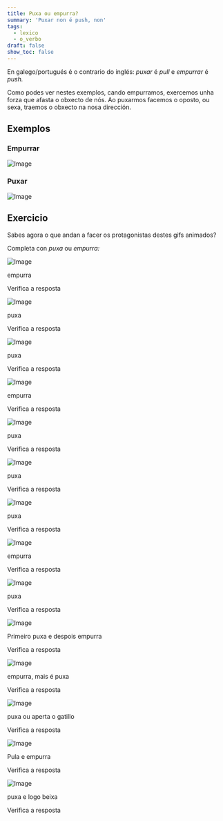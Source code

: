 ```yaml
---
title: Puxa ou empurra?
summary: 'Puxar non é push, non'
tags:
  - lexico
  - o_verbo
draft: false
show_toc: false
---
```

En galego/portugués é o contrario do inglés: *puxar* é *pull* e *empurrar* é *push.* 

Como podes ver nestes exemplos, cando empurramos, exercemos unha forza que afasta o obxecto de nós. Ao puxarmos facemos o oposto, ou sexa, traemos o obxecto na nosa dirección.

## Exemplos

### Empurrar

![Image](https://media0.giphy.com/media/v1.Y2lkPTc5MGI3NjExeHVyc2J3dHU2c2t0MXJvMHA4MGV3dmFhanA4ejhxMnp2amsydWtwayZlcD12MV9pbnRlcm5hbF9naWZfYnlfaWQmY3Q9Zw/3o72FgwyBxqGxxrsRy/giphy.gif)

### Puxar

![Image](https://media3.giphy.com/media/v1.Y2lkPTc5MGI3NjExb252aXBxMGxmYWZqeW5xZGJwNmxla3F6ZGl4eTFwY3I1Y3pkbWM3NiZlcD12MV9pbnRlcm5hbF9naWZfYnlfaWQmY3Q9Zw/Xow09gNMOchH7Nw6Kp/giphy.gif)

## Exercicio

Sabes agora o que andan a facer os protagonistas destes gifs animados?

Completa con *puxa* ou *empurra:*

![Image](https://media2.giphy.com/media/v1.Y2lkPTc5MGI3NjExdDJkODI4aGpyMTVjanRxd2p6OXcwYnd6aGhjNjUyaTFtaXQ5OG5vZCZlcD12MV9pbnRlcm5hbF9naWZfYnlfaWQmY3Q9Zw/sCTGg6PRu55TlkMd81/giphy.gif)

<e-answer>empurra</e-answer>

<e-validate>Verifica a resposta</e-validate>

![Image](https://media2.giphy.com/media/v1.Y2lkPTc5MGI3NjExcm14dWNiZzV3NDBxdnVyZDdzYnBzZXJ3NWI4aTNiaGY4ZGplNHhiNyZlcD12MV9pbnRlcm5hbF9naWZfYnlfaWQmY3Q9Zw/lQaVvVtrCLqHmuBSkO/giphy.gif)

<e-answer>puxa</e-answer>

<e-validate>Verifica a resposta</e-validate>

![Image](https://media4.giphy.com/media/v1.Y2lkPTc5MGI3NjExY3I1Z2M4ZTlsdjNxbmx2NDl6Zm14YTh0c3BvMmV4YXF3dWo4aDIxeiZlcD12MV9pbnRlcm5hbF9naWZfYnlfaWQmY3Q9Zw/k0O1ORP659yOO2dQQC/giphy.gif)

<e-answer>puxa</e-answer>

<e-validate>Verifica a resposta</e-validate>

![Image](https://media3.giphy.com/media/v1.Y2lkPTc5MGI3NjExcmNjOWYxeHI3Nml3ZjB3MzBseHRmYnNwNnM0OWd4ajgzY2o3eGFndSZlcD12MV9pbnRlcm5hbF9naWZfYnlfaWQmY3Q9Zw/jUfXhq87qFMn4al66c/giphy.gif)

<e-answer>empurra</e-answer>

<e-validate>Verifica a resposta</e-validate>

![Image](https://media2.giphy.com/media/v1.Y2lkPTc5MGI3NjExa2IzaGsxY2V2a2QyZmZ4ZXRiM2sza3d6eXNnMzg4czBtMnJka2hkYSZlcD12MV9pbnRlcm5hbF9naWZfYnlfaWQmY3Q9Zw/hTxpseKS3iSTsXbnmT/giphy.gif)

<e-answer>puxa</e-answer>

<e-validate>Verifica a resposta</e-validate>

![Image](https://media1.giphy.com/media/v1.Y2lkPTc5MGI3NjExMnJmY2V3MjJ5bW4zN3Fib2E3enp5MjA0cG5nbzVlZnFsMXFiYzNtdiZlcD12MV9pbnRlcm5hbF9naWZfYnlfaWQmY3Q9Zw/3o6Zt2aRZ4jobek6ze/giphy.gif)

<e-answer>puxa</e-answer>

<e-validate>Verifica a resposta</e-validate>

![Image](https://media2.giphy.com/media/v1.Y2lkPTc5MGI3NjExdGVsbTRobHdyOGR0NjF4cXVsbXYwaHI0NXh2eDBmczNzbnpuNHVnMSZlcD12MV9pbnRlcm5hbF9naWZfYnlfaWQmY3Q9Zw/l0COI2BgqexLBeZs4/giphy.gif)

<e-answer>puxa</e-answer>

<e-validate>Verifica a resposta</e-validate>

![Image](https://media2.giphy.com/media/v1.Y2lkPTc5MGI3NjExZmdoa3JmazNqOHZtNDEyNHRob2ljcmY2M2c2aHNsM2Z6YnRwa2c3ZiZlcD12MV9pbnRlcm5hbF9naWZfYnlfaWQmY3Q9Zw/eIInxK0dCLLJtkBibR/giphy.gif)

<e-answer>empurra</e-answer>

<e-validate>Verifica a resposta</e-validate>

![Image](https://media3.giphy.com/media/v1.Y2lkPTc5MGI3NjExejJqaXZsdGVwZzF4aWd0Z2EwZ3phNWIyM3Jzd3B3aHFmYmV2cWRtciZlcD12MV9pbnRlcm5hbF9naWZfYnlfaWQmY3Q9Zw/1dKU890cjOIfop2Tgb/giphy.gif)

<e-answer>puxa</e-answer>

<e-validate>Verifica a resposta</e-validate>

![Image](https://media3.giphy.com/media/v1.Y2lkPTc5MGI3NjExMHo0Ynlhc3k3NHE4YTJ1NmxibnBuOHNhcjA0M2EyMXRmZDRmcG1ueCZlcD12MV9pbnRlcm5hbF9naWZfYnlfaWQmY3Q9Zw/knLN7fwiQKtmE/giphy.gif)

Primeiro <e-answer>puxa</e-answer> e despois <e-answer>empurra</e-answer>

<e-validate>Verifica a resposta</e-validate>

![Image](https://media4.giphy.com/media/v1.Y2lkPTc5MGI3NjExczZrdzFnZmY5OWJ6bnRocjV3cjl6YjVodjcwenhveTRtOTJtYmx3ZiZlcD12MV9pbnRlcm5hbF9naWZfYnlfaWQmY3Q9Zw/ACja0dtANKK2XNFMV7/giphy.gif)

<e-answer>empurra</e-answer>, mais é <e-answer>puxa</e-answer>

<e-validate>Verifica a resposta</e-validate>

![Image](https://media0.giphy.com/media/v1.Y2lkPTc5MGI3NjExeHlxdzFneHRmc2JvenVodjJwM2Q4cHJqOWx3NGprNm5pamFpcWpxciZlcD12MV9pbnRlcm5hbF9naWZfYnlfaWQmY3Q9Zw/10ZuedtImbopos/giphy.gif)

<e-answer>puxa</e-answer> ou aperta o gatillo

<e-validate>Verifica a resposta</e-validate>

![Image](https://media1.giphy.com/media/v1.Y2lkPTc5MGI3NjExcGFoeGg1bXI3ZDg1cGo4c3Roc3J6NHVnYmlnbmN4OXBzemtxZDJ1YyZlcD12MV9pbnRlcm5hbF9naWZfYnlfaWQmY3Q9Zw/GqOO8PEwZnSafhBhAT/giphy.gif)

Pula e <e-answer>empurra</e-answer>

<e-validate>Verifica a resposta</e-validate>

![Image](https://media0.giphy.com/media/v1.Y2lkPTc5MGI3NjExazB3MGZwZjNnZW90bTlzdW9pbmJvNnc5N3plZDhjZnRkdDAwMmx3MiZlcD12MV9pbnRlcm5hbF9naWZfYnlfaWQmY3Q9Zw/1K6lhNtqOgS08/giphy.gif)

<e-answer>puxa</e-answer> e logo beixa

<e-validate>Verifica a resposta</e-validate>
